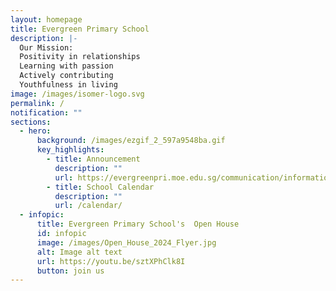 ```yaml
---
layout: homepage
title: Evergreen Primary School
description: |-
  Our Mission: 
  Positivity in relationships
  Learning with passion
  Actively contributing
  Youthfulness in living
image: /images/isomer-logo.svg
permalink: /
notification: ""
sections:
  - hero:
      background: /images/ezgif_2_597a9548ba.gif
      key_highlights:
        - title: Announcement
          description: ""
          url: https://evergreenpri.moe.edu.sg/communication/information-on-p1-p6-assessment-plans/
        - title: School Calendar
          description: ""
          url: /calendar/
  - infopic:
      title: Evergreen Primary School's  Open House
      id: infopic
      image: /images/Open_House_2024_Flyer.jpg
      alt: Image alt text
      url: https://youtu.be/sztXPhClk8I
      button: join us
---
```

